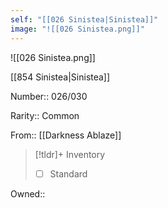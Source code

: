 ```yaml
---
self: "[[026 Sinistea|Sinistea]]"
image: "![[026 Sinistea.png]]"
---
```


![[026 Sinistea.png]]

[[854 Sinistea|Sinistea]]

Number:: 026/030

Rarity:: Common

From:: [[Darkness Ablaze]]

> [!tldr]+ Inventory
> - [ ] Standard

Owned:: 

